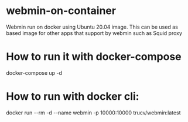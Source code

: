 # webmin-on-container
Webmin run on docker using Ubuntu 20.04 image.
This can be used as based image for other apps that support by webmin such as Squid proxy
# How to run it with docker-compose
docker-compose up -d
# How to run with docker cli:
docker run --rm -d --name webmin -p 10000:10000 trucv/webmin:latest

